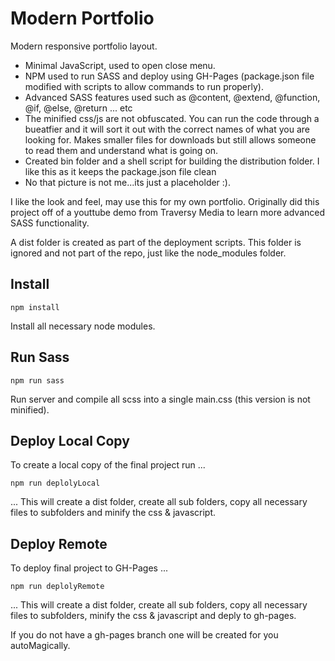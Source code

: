 # Modern Portfolio

Modern responsive portfolio layout.

- Minimal JavaScript, used to open close menu.
- NPM used to run SASS and deploy using GH-Pages (package.json file modified with scripts to allow commands to run properly).
- Advanced SASS features used such as @content, @extend, @function, @if, @else, @return ... etc
- The minified css/js are not obfuscated. You can run the code through a bueatfier and it will sort it out with the correct names of what you are looking for. Makes smaller files for downloads but still allows someone to read them and understand what is going on.
- Created bin folder and a shell script for building the distribution folder. I like this as it keeps the package.json file clean
- No that picture is not me...its just a placeholder :).

I like the look and feel, may use this for my own portfolio. Originally did this project off of a youttube demo from Traversy Media to learn more advanced SASS functionality.

A dist folder is created as part of the deployment scripts. This folder is ignored and not part of the repo, just like the node_modules folder.

## Install

`npm install`

Install all necessary node modules.

## Run Sass

`npm run sass`

Run server and compile all scss into a single main.css (this version is not minified).

## Deploy Local Copy

To create a local copy of the final project run ...

`npm run deplolyLocal`

... This will create a dist folder, create all sub folders, copy all necessary files to subfolders and minify the css & javascript.

## Deploy Remote

To deploy final project to GH-Pages ...

`npm run deplolyRemote`

... This will create a dist folder, create all sub folders, copy all necessary files to subfolders, minify the css & javascript and deply to gh-pages.

If you do not have a gh-pages branch one will be created for you autoMagically.
